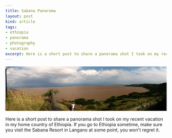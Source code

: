 ```yaml
---
title: Sabana Panaroma
layout: post
kind: article
tags:
- ethiopia
- panorama
- photography
- vacation
excerpt: Here is a short post to share a panorama shot I took on my recent vacation in my home country of Ethiopia
---
```


![sabana_pan]

Here is a short post to share a panorama shot I took on my recent vacation in my home country of Ethiopia. If you go
to Ethiopia sometime, make sure you visit the Sabana Resort in Langano at some point, you won't regret it.

[sabana_pan]: /assets/images/Sabana_Pan-1024x283.jpg "Sabana Panaroma"
